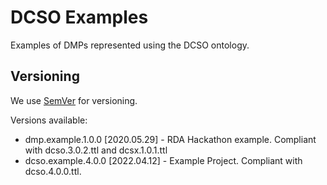 # DCSO Examples

Examples of DMPs represented using the DCSO ontology.

## Versioning

We use [SemVer](http://semver.org/) for versioning.

Versions available:

* dmp.example.1.0.0 [2020.05.29] - RDA Hackathon example. Compliant with dcso.3.0.2.ttl and dcsx.1.0.1.ttl
* dcso.example.4.0.0 [2022.04.12] - Example Project. Compliant with dcso.4.0.0.ttl.
